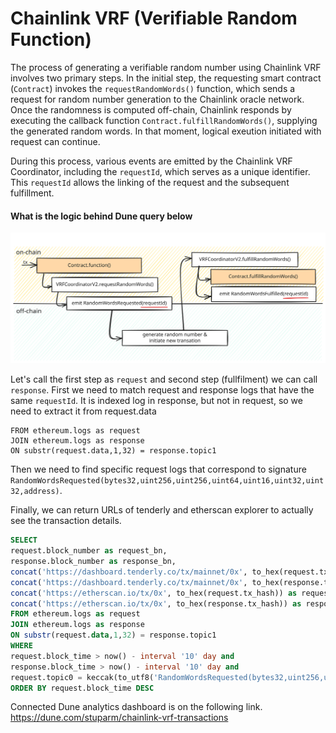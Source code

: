 # Chainlink VRF (Verifiable Random Function)

The process of generating a verifiable random number using Chainlink VRF involves two primary steps. In the initial step, the requesting smart contract (`Contract`) invokes the `requestRandomWords()` function, which sends a request for random number generation to the Chainlink oracle network. Once the randomness is computed off-chain, Chainlink responds by executing the callback function `Contract.fulfillRandomWords()`, supplying the generated random words. In that moment, logical exeution initiated with request can continue.

During this process, various events are emitted by the Chainlink VRF Coordinator, including the `requestId`, which serves as a unique identifier. This `requestId` allows the linking of the request and the subsequent fulfillment.

#### What is the logic behind Dune query below

![Diagram](./diagram.svg)


Let's call the first step as `request` and second step (fullfilment) we can call `response`. 
First we need to match request and response logs that have the same `requestId`. It is indexed log in response, but not in request, so we need to extract it from request.data 
```
FROM ethereum.logs as request 
JOIN ethereum.logs as response 
ON substr(request.data,1,32) = response.topic1
```

Then we need to find specific request logs that correspond to signature `RandomWordsRequested(bytes32,uint256,uint256,uint64,uint16,uint32,uint32,address)`. 

Finally, we can return URLs of tenderly and etherscan explorer to actually see the transaction details.

```sql
SELECT 
request.block_number as request_bn,
response.block_number as response_bn,
concat('https://dashboard.tenderly.co/tx/mainnet/0x', to_hex(request.tx_hash)) as request_tenderly, 
concat('https://dashboard.tenderly.co/tx/mainnet/0x', to_hex(response.tx_hash)) as response_tenderly,
concat('https://etherscan.io/tx/0x', to_hex(request.tx_hash)) as request_etherscan,
concat('https://etherscan.io/tx/0x', to_hex(response.tx_hash)) as response_etherscan
FROM ethereum.logs as request 
JOIN ethereum.logs as response 
ON substr(request.data,1,32) = response.topic1
WHERE 
request.block_time > now() - interval '10' day and
response.block_time > now() - interval '10' day and
request.topic0 = keccak(to_utf8('RandomWordsRequested(bytes32,uint256,uint256,uint64,uint16,uint32,uint32,address)'))
ORDER BY request.block_time DESC
```

Connected Dune analytics dashboard is on the following link.
https://dune.com/stuparm/chainlink-vrf-transactions